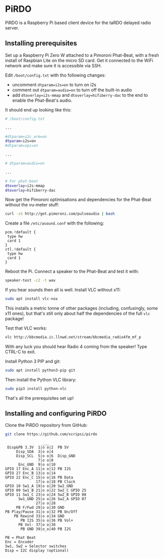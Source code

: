 # PiRDO

PiRDO is a Raspberry Pi based client device for the taRDO delayed radio server.

## Installing prerequisites

Set up a Raspberry Pi Zero W attached to a Pimoroni Phat-Beat, with a fresh install of Raspbian Lite on the micro SD card. Get it connected to the WiFi network and make sure it is accessible via SSH.

Edit `/boot/config.txt` with tho following changes:

* uncomment `dtparam=i2s=on` to turn on i2s
* comment out `dtparam=audio=on` to turn off the built-in audio
* add `dtoverlay=i2s-mmap` and `dtoverlay=hifiberry-dac` to the end to enable the Phat-Beat's audio.

It should end up looking like this:

```bash
# /boot/config.txt

...

#dtparam=i2c_arm=on
dtparam=i2s=on
#dtparam=spi=on

...

# dtparam=audio=on

...

# For phat-beat
dtoverlay=i2s-mmap
dtoverlay=hifiberry-dac
```

Now get the Pimoroni optimisations and dependencies for the Phat-Beat without the vu-meter stuff:

```bash
curl -sS http://get.pimoroni.com/pulseaudio | bash
```

Create a file `/etc/asound.conf` with the following:

```
pcm.!default {
 type hw
 card 1
}
ctl.!default {
 type hw
 card 1
}
```

Reboot the Pi. Connect a speaker to the Phat-Beat and test it with:

```bash
speaker-test -c2 -t wav
```

If you hear sounds then all is well. Install VLC without x11:

```bash
sudo apt install vlc-nox
```

This installs a metric tonne of other packages (including, confusingly, some x11 ones), but that's still only about half the dependencies of the full `vlc` package!

Test that VLC works:

```bash
vlc http://bbcmedia.ic.llnwd.net/stream/bbcmedia_radio4fm_mf_p
```

With any luck you should hear Radio 4 coming from the speaker! Type CTRL-C to exit.

Install Python 3 PIP and git:

```bash
sudo apt install python3-pip git
```

Then install the Python VLC library:

```bash
sudo pip3 install python-vlc
```

That's all the prerequisites set up!

## Installing and configuring PiRDO

Clone the PiRDO repository from GitHub:

```bash
git clone https://github.com/scripsi/pirdo
```

```
                 ___
 Disp&PB 3.3V  1|o o|2  PB 5V
     Disp_SDA  3|o o|4
     Disp_SCL  5|o o|6  Disp_GND
               7|o o|8
      Enc_GND  9|o o|10
GPIO 17 Enc_A 11|o o|12 PB I2S
GPIO 27 Enc_B 13|o o|14
GPIO 22 Enc_C 15|o o|16 PB Data
              17|o o|18 PB Clock
GPIO 10 Sw1_A 19|o o|20 Sw2_GND
GPIO 09 Sw1_B 21|o o|22 Sw2_C GPIO 25
GPIO 11 Sw1_C 23|o o|24 Sw2_B GPIO 08
      Sw1_GND 25|o o|26 Sw2_A GPIO 07
              27|o o|28
     PB F/Fwd 29|o o|30 GND
PB Play/Pause 31|o o|32 PB On/Off
    PB Rewind 33|o o|34 GND
       PB I2S 35|o o|36 PB Vol+
      PB Vol- 37|o o|38
       PB GND 39|o_o|40 PB I2S

PB = Phat Beat
Enc = Encoder
Sw1, Sw2 = Selector switches
Disp = I2C display (optional)